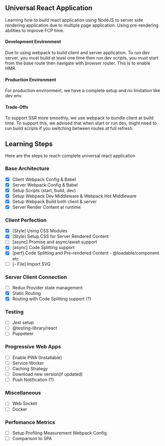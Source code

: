 ## Universal React Application

Learning how to build react application using NodeJS to server side rendering application due to multiple page application. Using pre-rendering abilities to improve FCP time.

#### Development Environment

Due to using webpack to build client and server application. To run dev server, you must build at least one time then run dev scripts, you must start from the base route then navigate with browser router. This is to enable HMR.

#### Production Environment

For production environment, we have a complete setup and no limitation like dev env.

#### Trade-Offs

To support SSR more smoothly, we use webpack to bundle client at build time. To support this, we advised that when start or run dev, might need to run build scripts if you switching between routes at full refresh.

## Learning Steps

Here are the steps to reach complete universal react application

### Base Architecture

- [x] Client Webpack Config & Babel
- [x] Server Webpack Config & Babel
- [x] Setup Scripts (start, build, dev)
- [x] Setup Webpack Dev Middleware & Webpack Hot Middleware
- [x] Setup Webpack Build both client & server
- [x] Server Render Content at runtime

### Client Perfection

- [x] [Style] Using CSS Modules
- [x] [Style] Setup CSS for Server Rendered Content
- [ ] [async] Promise and async/await support
- [x] [async] Code Splitting support
- [x] [perf] Code Splitting and Pre-rendered Content - @loadable/component etc
- [ ] [- File] Import SVG

### Server Client Connection

- [ ] Redux Provider state management
- [x] Static Routing
- [x] Routing with Code Splitting support (?)

### Testing

- [ ] Jest setup
- [ ] @testing-library/react
- [ ] Puppeteer

### Progressive Web Apps

- [ ] Enable PWA (Installable)
- [ ] Service Worker
- [ ] Caching Strategy
- [ ] Download new version(if updated)
- [ ] Push Notification (?)

### Miscellaneous

- [ ] Web Socket
- [ ] Docker

### Perfomance Metrics

- [ ] Setup Profiling Measurement Webpack Config
- [ ] Comparison to SPA
